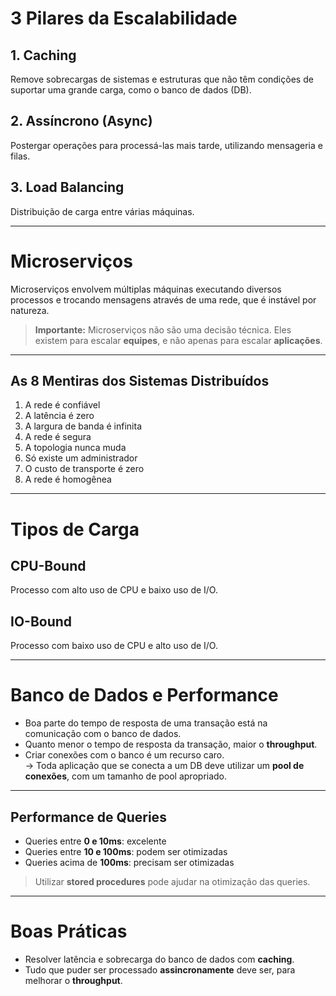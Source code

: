 # 3 Pilares da Escalabilidade

## 1. Caching
Remove sobrecargas de sistemas e estruturas que não têm condições de suportar uma grande carga, como o banco de dados (DB).

## 2. Assíncrono (Async)
Postergar operações para processá-las mais tarde, utilizando mensageria e filas.

## 3. Load Balancing
Distribuição de carga entre várias máquinas.

---

# Microserviços

Microserviços envolvem múltiplas máquinas executando diversos processos e trocando mensagens através de uma rede, que é instável por natureza.

> **Importante:** Microserviços não são uma decisão técnica. Eles existem para escalar **equipes**, e não apenas para escalar **aplicações**.

---

## As 8 Mentiras dos Sistemas Distribuídos

1. A rede é confiável  
2. A latência é zero  
3. A largura de banda é infinita  
4. A rede é segura  
5. A topologia nunca muda  
6. Só existe um administrador  
7. O custo de transporte é zero  
8. A rede é homogênea  

---

# Tipos de Carga

## CPU-Bound
Processo com alto uso de CPU e baixo uso de I/O.

## IO-Bound
Processo com baixo uso de CPU e alto uso de I/O.

---

# Banco de Dados e Performance

- Boa parte do tempo de resposta de uma transação está na comunicação com o banco de dados.  
- Quanto menor o tempo de resposta da transação, maior o **throughput**.  
- Criar conexões com o banco é um recurso caro.  
  → Toda aplicação que se conecta a um DB deve utilizar um **pool de conexões**, com um tamanho de pool apropriado.

---

## Performance de Queries

- Queries entre **0 e 10ms**: excelente  
- Queries entre **10 e 100ms**: podem ser otimizadas  
- Queries acima de **100ms**: precisam ser otimizadas

> Utilizar **stored procedures** pode ajudar na otimização das queries.

---

# Boas Práticas

- Resolver latência e sobrecarga do banco de dados com **caching**.  
- Tudo que puder ser processado **assincronamente** deve ser, para melhorar o **throughput**.
